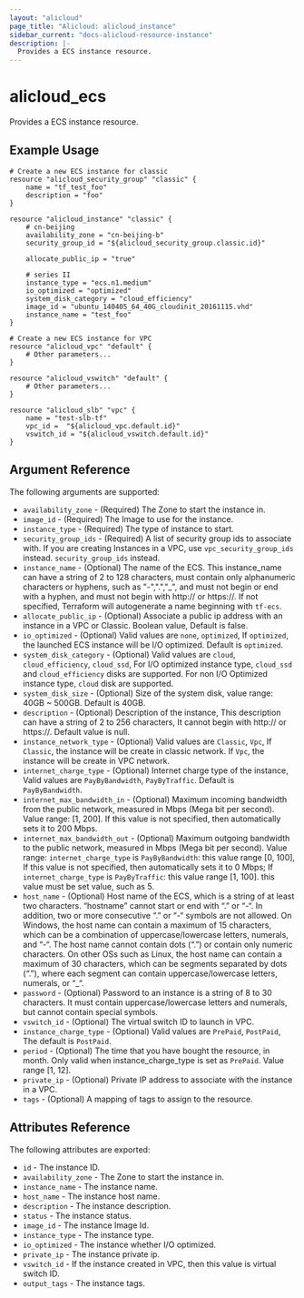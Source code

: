 ```yaml
---
layout: "alicloud"
page_title: "Alicloud: alicloud_instance"
sidebar_current: "docs-alicloud-resource-instance"
description: |-
  Provides a ECS instance resource.
---
```


# alicloud\_ecs

Provides a ECS instance resource.

## Example Usage

```
# Create a new ECS instance for classic
resource "alicloud_security_group" "classic" {
	name = "tf_test_foo"
	description = "foo"
}

resource "alicloud_instance" "classic" {
	# cn-beijing
	availability_zone = "cn-beijing-b"
	security_group_id = "${alicloud_security_group.classic.id}"

	allocate_public_ip = "true"

	# series II
	instance_type = "ecs.n1.medium"
	io_optimized = "optimized"
	system_disk_category = "cloud_efficiency"
	image_id = "ubuntu_140405_64_40G_cloudinit_20161115.vhd"
	instance_name = "test_foo"
}

# Create a new ECS instance for VPC
resource "alicloud_vpc" "default" {
	# Other parameters...
}

resource "alicloud_vswitch" "default" {
	# Other parameters...
}

resource "alicloud_slb" "vpc" {
	name = "test-slb-tf"
	vpc_id =  "${alicloud_vpc.default.id}"
	vswitch_id = "${alicloud_vswitch.default.id}"
}
```

## Argument Reference

The following arguments are supported:

* `availability_zone` - (Required) The Zone to start the instance in.
* `image_id` - (Required) The Image to use for the instance.
* `instance_type` - (Required) The type of instance to start.
* `security_group_ids` - (Required)  A list of security group ids to associate with. If you are creating Instances in a VPC, use `vpc_security_group_ids` instead.
`security_group_ids` instead.
* `instance_name` - (Optional) The name of the ECS. This instance_name can have a string of 2 to 128 characters, must contain only alphanumeric characters or hyphens, such as "-",".","_", and must not begin or end with a hyphen, and must not begin with http:// or https://. If not specified, 
Terraform will autogenerate a name beginning with `tf-ecs`.
* `allocate_public_ip` - (Optional) Associate a public ip address with an instance in a VPC or Classic. Boolean value, Default is false.
* `io_optimized` - (Optional) Valid
  values are `none`, `optimized`, If `optimized`, the launched ECS instance will be I/O optimized. Default is `optimized`.
* `system_disk_category` - (Optional) Valid values are `cloud`, `cloud_efficiency`, `cloud_ssd`, For I/O optimized instance type, `cloud_ssd` and `cloud_efficiency` disks are supported. For non I/O Optimized instance type, `cloud` disk are supported. 
* `system_disk_size` - (Optional) Size of the system disk, value range: 40GB ~ 500GB. Default is 40GB.
* `description` - (Optional) Description of the instance, This description can have a string of 2 to 256 characters, It cannot begin with http:// or https://. Default value is null.
* `instance_network_type` - (Optional) Valid values are `Classic`, `Vpc`, If `Classic`, the instance will be create in classic network. If `Vpc`, the instance will be create in VPC network.
* `internet_charge_type` - (Optional) Internet charge type of the instance, Valid values are `PayByBandwidth`, `PayByTraffic`. Default is `PayByBandwidth`. 
* `internet_max_bandwidth_in` - (Optional) Maximum incoming bandwidth from the public network, measured in Mbps (Mega bit per second). Value range: [1, 200]. If this value is not specified, then automatically sets it to 200 Mbps.
* `internet_max_bandwidth_out` - (Optional) Maximum outgoing bandwidth to the public network, measured in Mbps (Mega bit per second). Value range: 
`internet_charge_type` is `PayByBandwidth`: this value range [0, 100], If this value is not specified, then automatically sets it to 0 Mbps; If `internet_charge_type` is `PayByTraffic`: this value range [1, 100]. this value must be set value, such as 5.
* `host_name` - (Optional) Host name of the ECS, which is a string of at least two characters. “hostname” cannot start or end with “.” or “-“. In addition, two or more consecutive “.” or “-“ symbols are not allowed. On Windows, the host name can contain a maximum of 15 characters, which can be a combination of uppercase/lowercase letters, numerals, and “-“. The host name cannot contain dots (“.”) or contain only numeric characters.
On other OSs such as Linux, the host name can contain a maximum of 30 characters, which can be segments separated by dots (“.”), where each segment can contain uppercase/lowercase letters, numerals, or “_“.
* `password` - (Optional) Password to an instance is a string of 8 to 30 characters. It must contain uppercase/lowercase letters and numerals, but cannot contain special symbols.
* `vswitch_id` - (Optional) The virtual switch ID to launch in VPC.
* `instance_charge_type` - (Optional) Valid values are `PrePaid`, `PostPaid`, The default is `PostPaid`.
* `period` - (Optional) The time that you have bought the resource, in month. Only valid when instance_charge_type is set as `PrePaid`. Value range [1, 12].
* `private_ip` - (Optional) Private IP address to associate with the instance in a VPC.
* `tags` - (Optional) A mapping of tags to assign to the resource.

## Attributes Reference

The following attributes are exported:

* `id` - The instance ID.
* `availability_zone` - The Zone to start the instance in.
* `instance_name` - The instance name.
* `host_name` - The instance host name.
* `description` - The instance description.
* `status` - The instance status.
* `image_id` - The instance Image Id.
* `instance_type` - The instance type.
* `io_optimized` - The instance whether I/O optimized.
* `private_ip` - The instance private ip.
* `vswitch_id` - If the instance created in VPC, then this value is  virtual switch ID.
* `output_tags` - The instance tags.